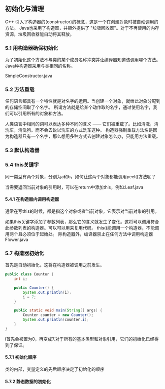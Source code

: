 ## 初始化与清理
C++ 引入了构造器的(constructor)的概念，这是一个在创建对象时被自动调用的方法。
Java也采用了构造器，并额外提供了 "垃圾回收器"。对于不再使用的内存资源，垃圾回收器能自动将其释放。


### 5.1 用构造器确保初始化
为了初始化这个方法不与类的某个成员名称冲突并让编译器知道该调用哪个方法。Java种构造器采用与类相同的名称。

SimpleConstructor.java

### 5.2 方法重载
任何语言都具有一个特性就是对名字的运用。当创建一个对象，就给此对象分配到的存储空间取了个名字。
所谓方法就是给某个动作取的名字，通过使用名字，我们可以引用所有的对象和方法。

人类语言中相同的词可以表达多种不同的含义 —— 它们被重载了。比如清洗，清洗车，清洗狗。而不会去说以洗车的方式洗车这种。
构造器强制重载方法名是因为构造器只有一个名字，那么想用多种方式去创建对象怎么办，只能用方法重载。

### 5.3 默认构造器

### 5.4 this关键字
同一类型有两个对象，分别为a和b，如何让这两个对象都能调用peel()方法呢？

当需要返回当前对象的引用时，可以在return中添加this，例如:Leaf.java

#### 5.4.1 在构造器内调用构造器
通常在写this的时候，都是指这个对象或者当前对象，它表示对当前对象的引用。

如果this关键字添加了参数列表，那么它的含义就发生了变化。这将可以调用符合此参数列表的构造器。可以可以用来复用代码。
this()能调用一个构造器，不能调用两个且必须位于起始处。
除构造器外，编译器禁止在任何方法中调用构造器
Flower.java


### 5.7 构造器初始化
首先是自动初始化，这将在构造器被调用之前发生。
```java
public class Counter {
    int i;

    public Counter() {
        System.out.println(i);
        i = 7;
    }

    public static void main(String[] args) {
        Counter counter = new Counter();
        System.out.println(counter.i);
    }
}
```
i首先会被置为0，再变成7.对于所有的基本类型和对象引用，它们的初始化已经得到了保证。

#### 5.7.1 初始化顺序
类的内部，变量定义的先后顺序决定了初始化的顺序

#### 5.7.2 静态数据的初始化

